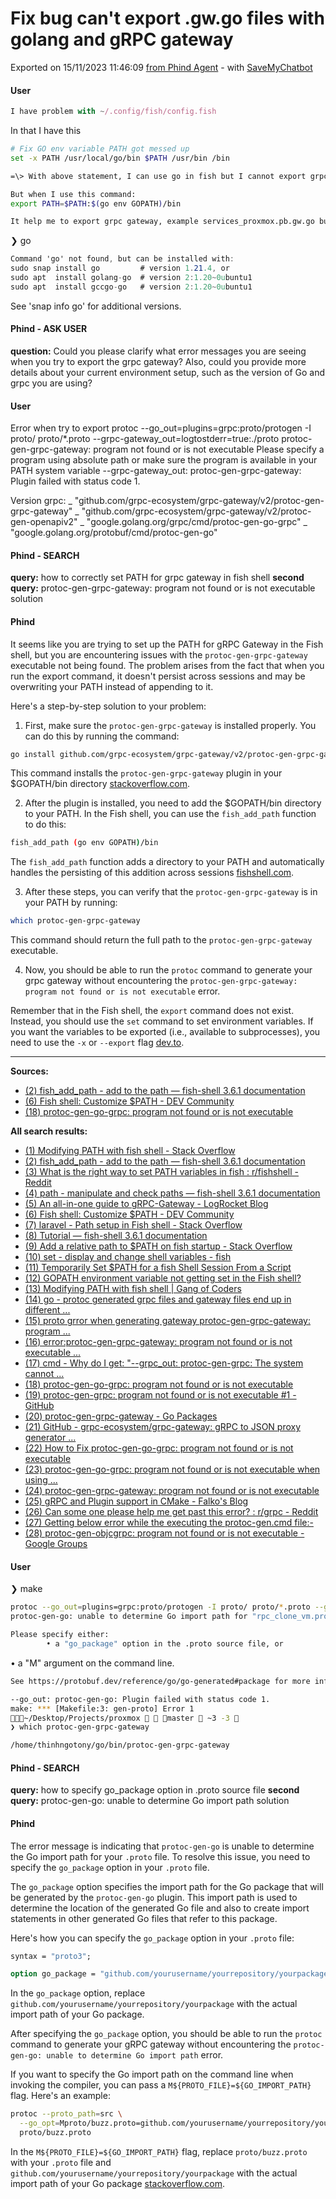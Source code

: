 # Fix bug can't export .gw.go files with golang and gRPC gateway
Exported on 15/11/2023 11:46:09 [from Phind Agent](https://www.phind.com/agent?cache=cloz7z5gz000qif0887vwi26a) - with [SaveMyChatbot](https://save.hugocollin.com)

#### User
```javascript
I have problem with ~/.config/fish/config.fish
```

In that I have this

```bash
# Fix GO env variable PATH got messed up
set -x PATH /usr/local/go/bin $PATH /usr/bin /bin

=\> With above statement, I can use go in fish but I cannot export grpc gateway

But when I use this command:
export PATH=$PATH:$(go env GOPATH)/bin

It help me to export grpc gateway, example services_proxmox.pb.gw.go but when I check go it not exist anymore, for example:
```

❯ go

```csharp
Command 'go' not found, but can be installed with:
sudo snap install go         # version 1.21.4, or
sudo apt  install golang-go  # version 2:1.20~0ubuntu1
sudo apt  install gccgo-go   # version 2:1.20~0ubuntu1
```

See 'snap info go' for additional versions.



#### Phind - ASK USER

**question:** Could you please clarify what error messages you are seeing when you try to export the grpc gateway? Also, could you provide more details about your current environment setup, such as the version of Go and grpc you are using?



#### User
Error when try to export protoc --go\_out=plugins=grpc:proto/protogen -I proto/ proto/\*.proto --grpc-gateway\_out=logtostderr=true:./proto protoc-gen-grpc-gateway: program not found or is not executable Please specify a program using absolute path or make sure the program is available in your PATH system variable --grpc-gateway\_out: protoc-gen-grpc-gateway: Plugin failed with status code 1.

Version grpc: \_ "github.com/grpc-ecosystem/grpc-gateway/v2/protoc-gen-grpc-gateway" \_ "github.com/grpc-ecosystem/grpc-gateway/v2/protoc-gen-openapiv2" \_ "google.golang.org/grpc/cmd/protoc-gen-go-grpc" \_ "google.golang.org/protobuf/cmd/protoc-gen-go"



#### Phind - SEARCH

**query:** how to correctly set PATH for grpc gateway in fish shell
**second query:** protoc-gen-grpc-gateway: program not found or is not executable solution



#### Phind
It seems like you are trying to set up the PATH for gRPC Gateway in the Fish shell, but you are encountering issues with the `protoc-gen-grpc-gateway` executable not being found. The problem arises from the fact that when you run the export command, it doesn't persist across sessions and may be overwriting your PATH instead of appending to it.

Here's a step-by-step solution to your problem:

1.  First, make sure the `protoc-gen-grpc-gateway` is installed properly. You can do this by running the command:

```bash
go install github.com/grpc-ecosystem/grpc-gateway/v2/protoc-gen-grpc-gateway@latest
```

This command installs the `protoc-gen-grpc-gateway` plugin in your $GOPATH/bin directory [stackoverflow.com](https://stackoverflow.com/questions/60578892/protoc-gen-go-grpc-program-not-found-or-is-not-executable).

2.  After the plugin is installed, you need to add the $GOPATH/bin directory to your PATH. In the Fish shell, you can use the `fish_add_path` function to do this:

```bash
fish_add_path (go env GOPATH)/bin
```

The `fish_add_path` function adds a directory to your PATH and automatically handles the persisting of this addition across sessions [fishshell.com](https://fishshell.com/docs/current/cmds/fish_add_path.html).

3.  After these steps, you can verify that the `protoc-gen-grpc-gateway` is in your PATH by running:

```bash
which protoc-gen-grpc-gateway
```

This command should return the full path to the `protoc-gen-grpc-gateway` executable.

4.  Now, you should be able to run the `protoc` command to generate your grpc gateway without encountering the `protoc-gen-grpc-gateway: program not found or is not executable` error.

Remember that in the Fish shell, the `export` command does not exist. Instead, you should use the `set` command to set environment variables. If you want the variables to be exported (i.e., available to subprocesses), you need to use the `-x` or `--export` flag [dev.to](https://dev.to/nabbisen/fish-shell-customize-path-80k).
___
**Sources:**
- [(2) fish\_add\_path - add to the path — fish-shell 3.6.1 documentation](https://fishshell.com/docs/current/cmds/fish_add_path.html)
- [(6) Fish shell: Customize $PATH - DEV Community](https://dev.to/nabbisen/fish-shell-customize-path-80k)
- [(18) protoc-gen-go-grpc: program not found or is not executable](https://stackoverflow.com/questions/60578892/protoc-gen-go-grpc-program-not-found-or-is-not-executable)

**All search results:**
- [(1) Modifying PATH with fish shell - Stack Overflow](https://stackoverflow.com/questions/26208231/modifying-path-with-fish-shell)
- [(2) fish\_add\_path - add to the path — fish-shell 3.6.1 documentation](https://fishshell.com/docs/current/cmds/fish_add_path.html)
- [(3) What is the right way to set PATH variables in fish : r/fishshell - Reddit](https://www.reddit.com/r/fishshell/comments/gmr18t/what_is_the_right_way_to_set_path_variables_in/)
- [(4) path - manipulate and check paths — fish-shell 3.6.1 documentation](https://fishshell.com/docs/current/cmds/path.html)
- [(5) An all-in-one guide to gRPC-Gateway - LogRocket Blog](https://blog.logrocket.com/guide-to-grpc-gateway/)
- [(6) Fish shell: Customize $PATH - DEV Community](https://dev.to/nabbisen/fish-shell-customize-path-80k)
- [(7) laravel - Path setup in Fish shell - Stack Overflow](https://stackoverflow.com/questions/45676288/path-setup-in-fish-shell)
- [(8) Tutorial — fish-shell 3.6.1 documentation](https://fishshell.com/docs/current/tutorial.html)
- [(9) Add a relative path to $PATH on fish startup - Stack Overflow](https://stackoverflow.com/questions/7064053/add-a-relative-path-to-path-on-fish-startup)
- [(10) set - display and change shell variables - fish](https://fishshell.com/docs/current/cmds/set.html)
- [(11) Temporarily Set $PATH for a fish Shell Session From a Script](https://unix.stackexchange.com/questions/429043/temporarily-set-path-for-a-fish-shell-session-from-a-script)
- [(12) GOPATH environment variable not getting set in the Fish shell?](https://stackoverflow.com/questions/58514516/gopath-environment-variable-not-getting-set-in-the-fish-shell)
- [(13) Modifying PATH with fish shell | Gang of Coders](https://www.gangofcoders.net/solution/modifying-path-with-fish-shell/)
- [(14) go - protoc generated grpc files and gateway files end up in different ...](https://stackoverflow.com/questions/66171590/protoc-generated-grpc-files-and-gateway-files-end-up-in-different-paths)
- [(15) proto grror when generating gateway protoc-gen-grpc-gateway: program ...](https://stackoverflow.com/questions/74498464/proto-grror-when-generating-gateway-protoc-gen-grpc-gateway-program-not-found-o)
- [(16) error:protoc-gen-grpc-gateway: program not found or is not executable ...](https://github.com/grpc-ecosystem/grpc-gateway/issues/205)
- [(17) cmd - Why do I get: "--grpc\_out: protoc-gen-grpc: The system cannot ...](https://stackoverflow.com/questions/53158493/why-do-i-get-grpc-out-protoc-gen-grpc-the-system-cannot-find-the-path-spec)
- [(18) protoc-gen-go-grpc: program not found or is not executable](https://stackoverflow.com/questions/60578892/protoc-gen-go-grpc-program-not-found-or-is-not-executable)
- [(19) protoc-gen-grpc: program not found or is not executable #1 - GitHub](https://github.com/faaxm/exmpl-cmake-grpc/issues/1)
- [(20) protoc-gen-grpc-gateway - Go Packages](https://pkg.go.dev/github.com/grpc-ecosystem/grpc-gateway/protoc-gen-grpc-gateway)
- [(21) GitHub - grpc-ecosystem/grpc-gateway: gRPC to JSON proxy generator ...](https://github.com/grpc-ecosystem/grpc-gateway)
- [(22) How to Fix protoc-gen-go-grpc: program not found or is not executable](https://askgolang.com/how-to-fix-protoc-gen-go-grpc-program-not-found-or-is-not-executable/)
- [(23) protoc-gen-go-grpc: program not found or is not executable when using ...](https://github.com/golang/protobuf/issues/1053)
- [(24) protoc-gen-grpc-gateway: program not found or is not executable](https://www.grepper.com/answers/486898/protoc-gen-grpc-gateway%3A+program+not+found+or+is+not+executable)
- [(25) gRPC and Plugin support in CMake - Falko's Blog](https://www.f-ax.de/dev/2020/11/08/grpc-plugin-cmake-support.html)
- [(26) Can some one please help me get past this error? : r/grpc - Reddit](https://www.reddit.com/r/grpc/comments/106hcvt/can_some_one_please_help_me_get_past_this_error/)
- [(27) Getting below error while the executing the protoc-gen.cmd file:-](https://medium.com/@siddelhi1/getting-below-error-while-the-executing-the-protoc-gen-cmd-file-eab07bfbf24)
- [(28) protoc-gen-objcgrpc: program not found or is not executable - Google Groups](https://groups.google.com/g/grpc-io/c/wosw_PPcwBI)


#### User
❯ make

```bash
protoc --go_out=plugins=grpc:proto/protogen -I proto/ proto/*.proto --grpc-gateway_out=logtostderr=true:./proto
protoc-gen-go: unable to determine Go import path for "rpc_clone_vm.proto"

Please specify either:
        • a "go_package" option in the .proto source file, or
```

• a "M" argument on the command line.

```bash
See https://protobuf.dev/reference/go/go-generated#package for more information.

--go_out: protoc-gen-go: Plugin failed with status code 1.
make: *** [Makefile:3: gen-proto] Error 1
~/Desktop/Projects/proxmox   master  ~3 -3                                                                                                                                        32ms  thinhngotony  fish 
❯ which protoc-gen-grpc-gateway

/home/thinhngotony/go/bin/protoc-gen-grpc-gateway
```



#### Phind - SEARCH

**query:** how to specify go\_package option in .proto source file
**second query:** protoc-gen-go: unable to determine Go import path solution



#### Phind
The error message is indicating that `protoc-gen-go` is unable to determine the Go import path for your `.proto` file. To resolve this issue, you need to specify the `go_package` option in your `.proto` file.

The `go_package` option specifies the import path for the Go package that will be generated by the `protoc-gen-go` plugin. This import path is used to determine the location of the generated Go file and also to create import statements in other generated Go files that refer to this package.

Here's how you can specify the `go_package` option in your `.proto` file:

```protobuf
syntax = "proto3";

option go_package = "github.com/yourusername/yourrepository/yourpackage";
```

In the `go_package` option, replace `github.com/yourusername/yourrepository/yourpackage` with the actual import path of your Go package.

After specifying the `go_package` option, you should be able to run the `protoc` command to generate your gRPC gateway without encountering the `protoc-gen-go: unable to determine Go import path` error.

If you want to specify the Go import path on the command line when invoking the compiler, you can pass a `M${PROTO_FILE}=${GO_IMPORT_PATH}` flag. Here's an example:

```bash
protoc --proto_path=src \
  --go_opt=Mproto/buzz.proto=github.com/yourusername/yourrepository/yourpackage \
  proto/buzz.proto
```

In the `M${PROTO_FILE}=${GO_IMPORT_PATH}` flag, replace `proto/buzz.proto` with your `.proto` file and `github.com/yourusername/yourrepository/yourpackage` with the actual import path of your Go package [stackoverflow.com](https://protobuf.dev/reference/go/go-generated#package).



